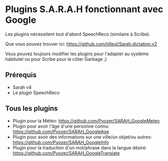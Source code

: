 ﻿Plugins S.A.R.A.H fonctionnant avec Google
================================================================================

Les plugins nécessitent tout d'abord SpeechReco (similaire à Scribe).

Que vous pouvez trouver ici: https://github.com/tilleul/Sarah.dictation.v2

Vous pouvez toujours modifier les plugins pour l'adapter au système habitutel ou pour Scribe pour le côter Garbage ;)

Prérequis
---------
- Sarah v4
- Le plugin SpeechReco

Tous les plugins
----------------

- Plugin pour la Météo: https://github.com/Pyozer/SARAH_GoogleMeteo
- Plugin pour avoir l'âge d'une personne connu: https://github.com/Pyozer/SARAH_GoogleAge
- Plugin pour avoir des informations sur une ville/un objet/ou autres: https://github.com/Pyozer/SARAH_GoogleInfo
- Plugin pour la traduction d'un mot/phrase dans la langue désiré: https://github.com/Pyozer/SARAH_GoogleTranslate